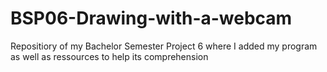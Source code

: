 # BSP06-Drawing-with-a-webcam
Repositiory of my Bachelor Semester Project 6 where I added my program as well as ressources to help its comprehension
